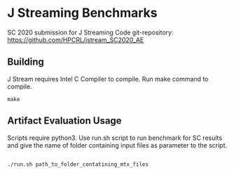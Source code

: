 # J Streaming Benchmarks

SC 2020 submission for J Streaming Code
git-repository: https://github.com/HPCRL/jstream_SC2020_AE

## Building 

J Stream requires Intel C Compiler to compile. Run make command to compile.

```
make
```

## Artifact Evaluation Usage

Scripts require python3. Use run.sh script to run benchmark for SC results and give the name of folder containing input files as parameter to the script.

```

./run.sh path_to_folder_contatining_mtx_files
```





